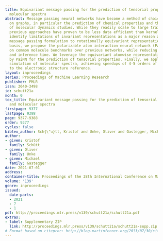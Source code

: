 ```yaml
---
title: Equivariant message passing for the prediction of tensorial properties and
  molecular spectra
abstract: Message passing neural networks have become a method of choice for learning
  on graphs, in particular the prediction of chemical properties and the acceleration
  of molecular dynamics studies. While they readily scale to large training data sets,
  previous approaches have proven to be less data efficient than kernel methods. We
  identify limitations of invariant representations as a major reason and extend the
  message passing formulation to rotationally equivariant representations. On this
  basis, we propose the polarizable atom interaction neural network (PaiNN) and improve
  on common molecule benchmarks over previous networks, while reducing model size
  and inference time. We leverage the equivariant atomwise representations obtained
  by PaiNN for the prediction of tensorial properties. Finally, we apply this to the
  simulation of molecular spectra, achieving speedups of 4-5 orders of magnitude compared
  to the electronic structure reference.
layout: inproceedings
series: Proceedings of Machine Learning Research
publisher: PMLR
issn: 2640-3498
id: schutt21a
month: 0
tex_title: Equivariant message passing for the prediction of tensorial properties
  and molecular spectra
firstpage: 9377
lastpage: 9388
page: 9377-9388
order: 9377
cycles: false
bibtex_author: Sch{\"u}tt, Kristof and Unke, Oliver and Gastegger, Michael
author:
- given: Kristof
  family: Schütt
- given: Oliver
  family: Unke
- given: Michael
  family: Gastegger
date: 2021-07-01
address:
container-title: Proceedings of the 38th International Conference on Machine Learning
volume: '139'
genre: inproceedings
issued:
  date-parts:
  - 2021
  - 7
  - 1
pdf: http://proceedings.mlr.press/v139/schutt21a/schutt21a.pdf
extras:
- label: Supplementary ZIP
  link: http://proceedings.mlr.press/v139/schutt21a/schutt21a-supp.zip
# Format based on citeproc: http://blog.martinfenner.org/2013/07/30/citeproc-yaml-for-bibliographies/
---
```

